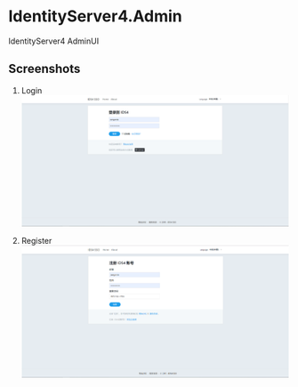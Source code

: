 # IdentityServer4.Admin
IdentityServer4 AdminUI

## Screenshots

1. Login
![login](./screenshots/login.png)

2. Register
![register](./screenshots/register.png)